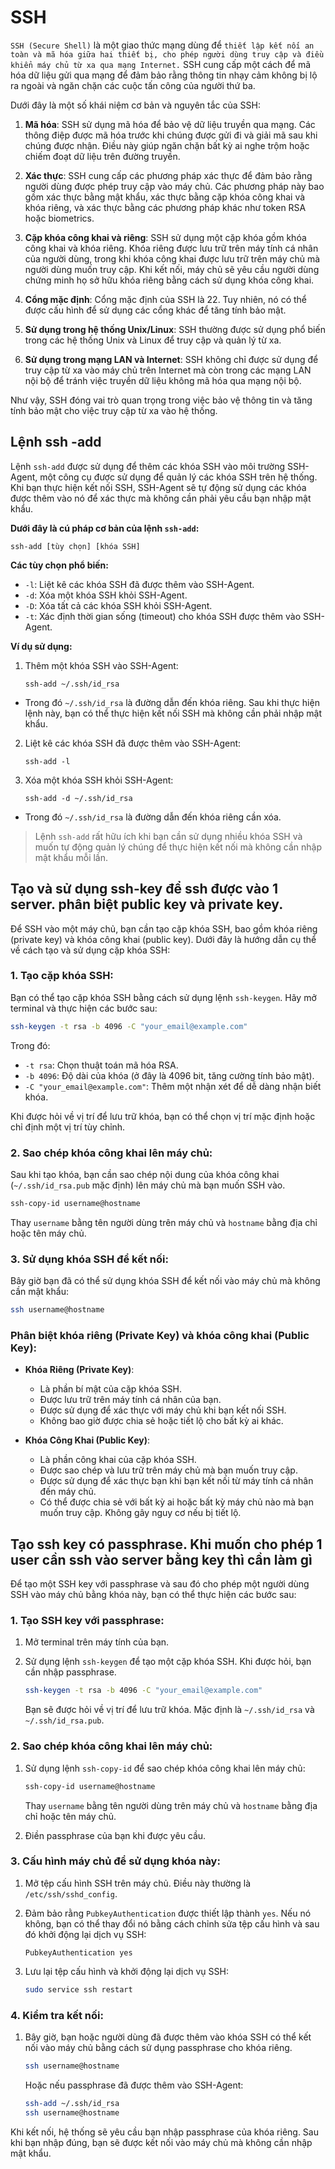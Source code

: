 # SSH

`SSH (Secure Shell)` là một giao thức mạng dùng để `thiết lập kết nối an toàn và mã hóa giữa hai thiết bị, cho phép người dùng truy cập và điều khiển máy chủ từ xa qua mạng Internet.` SSH cung cấp một cách để mã hóa dữ liệu gửi qua mạng để đảm bảo rằng thông tin nhạy cảm không bị lộ ra ngoài và ngăn chặn các cuộc tấn công của người thứ ba.

Dưới đây là một số khái niệm cơ bản và nguyên tắc của SSH:

1. **Mã hóa**: SSH sử dụng mã hóa để bảo vệ dữ liệu truyền qua mạng. Các thông điệp được mã hóa trước khi chúng được gửi đi và giải mã sau khi chúng được nhận. Điều này giúp ngăn chặn bất kỳ ai nghe trộm hoặc chiếm đoạt dữ liệu trên đường truyền.

2. **Xác thực**: SSH cung cấp các phương pháp xác thực để đảm bảo rằng người dùng được phép truy cập vào máy chủ. Các phương pháp này bao gồm xác thực bằng mật khẩu, xác thực bằng cặp khóa công khai và khóa riêng, và xác thực bằng các phương pháp khác như token RSA hoặc biometrics.

3. **Cặp khóa công khai và riêng**: SSH sử dụng một cặp khóa gồm khóa công khai và khóa riêng. Khóa riêng được lưu trữ trên máy tính cá nhân của người dùng, trong khi khóa công khai được lưu trữ trên máy chủ mà người dùng muốn truy cập. Khi kết nối, máy chủ sẽ yêu cầu người dùng chứng minh họ sở hữu khóa riêng bằng cách sử dụng khóa công khai. 

4. **Cổng mặc định**: Cổng mặc định của SSH là 22. Tuy nhiên, nó có thể được cấu hình để sử dụng các cổng khác để tăng tính bảo mật.

5. **Sử dụng trong hệ thống Unix/Linux**: SSH thường được sử dụng phổ biến trong các hệ thống Unix và Linux để truy cập và quản lý từ xa.

6. **Sử dụng trong mạng LAN và Internet**: SSH không chỉ được sử dụng để truy cập từ xa vào máy chủ trên Internet mà còn trong các mạng LAN nội bộ để tránh việc truyền dữ liệu không mã hóa qua mạng nội bộ.

Như vậy, SSH đóng vai trò quan trọng trong việc bảo vệ thông tin và tăng tính bảo mật cho việc truy cập từ xa vào hệ thống.

## Lệnh ssh -add 

Lệnh `ssh-add` được sử dụng để thêm các khóa SSH vào môi trường SSH-Agent, một công cụ được sử dụng để quản lý các khóa SSH trên hệ thống. Khi bạn thực hiện kết nối SSH, SSH-Agent sẽ tự động sử dụng các khóa được thêm vào nó để xác thực mà không cần phải yêu cầu bạn nhập mật khẩu.

**Dưới đây là cú pháp cơ bản của lệnh `ssh-add`:**

```
ssh-add [tùy chọn] [khóa SSH]
```

**Các tùy chọn phổ biến:**

- `-l`: Liệt kê các khóa SSH đã được thêm vào SSH-Agent.
- `-d`: Xóa một khóa SSH khỏi SSH-Agent.
- `-D`: Xóa tất cả các khóa SSH khỏi SSH-Agent.
- `-t`: Xác định thời gian sống (timeout) cho khóa SSH được thêm vào SSH-Agent.

**Ví dụ sử dụng:**

1. Thêm một khóa SSH vào SSH-Agent:

    ```
    ssh-add ~/.ssh/id_rsa
    ```

- Trong đó `~/.ssh/id_rsa` là đường dẫn đến khóa riêng. Sau khi thực hiện lệnh này, bạn có thể thực hiện kết nối SSH mà không cần phải nhập mật khẩu.

2. Liệt kê các khóa SSH đã được thêm vào SSH-Agent:

    ```
    ssh-add -l
    ```

3. Xóa một khóa SSH khỏi SSH-Agent:

    ```
    ssh-add -d ~/.ssh/id_rsa
    ```

- Trong đó `~/.ssh/id_rsa` là đường dẫn đến khóa riêng cần xóa.

>Lệnh `ssh-add` rất hữu ích khi bạn cần sử dụng nhiều khóa SSH và muốn tự động quản lý chúng để thực hiện kết nối mà không cần nhập mật khẩu mỗi lần.

## Tạo và sử dụng ssh-key để ssh được vào 1 server. phân biệt public key và private key. 

Để SSH vào một máy chủ, bạn cần tạo cặp khóa SSH, bao gồm khóa riêng (private key) và khóa công khai (public key). Dưới đây là hướng dẫn cụ thể về cách tạo và sử dụng cặp khóa SSH:

### 1. Tạo cặp khóa SSH:

Bạn có thể tạo cặp khóa SSH bằng cách sử dụng lệnh `ssh-keygen`. Hãy mở terminal và thực hiện các bước sau:

```bash
ssh-keygen -t rsa -b 4096 -C "your_email@example.com"
```

Trong đó:
- `-t rsa`: Chọn thuật toán mã hóa RSA.
- `-b 4096`: Độ dài của khóa (ở đây là 4096 bit, tăng cường tính bảo mật).
- `-C "your_email@example.com"`: Thêm một nhận xét để dễ dàng nhận biết khóa.

Khi được hỏi về vị trí để lưu trữ khóa, bạn có thể chọn vị trí mặc định hoặc chỉ định một vị trí tùy chỉnh.

### 2. Sao chép khóa công khai lên máy chủ:

Sau khi tạo khóa, bạn cần sao chép nội dung của khóa công khai (`~/.ssh/id_rsa.pub` mặc định) lên máy chủ mà bạn muốn SSH vào.

```bash
ssh-copy-id username@hostname
```

Thay `username` bằng tên người dùng trên máy chủ và `hostname` bằng địa chỉ hoặc tên máy chủ.

### 3. Sử dụng khóa SSH để kết nối:

Bây giờ bạn đã có thể sử dụng khóa SSH để kết nối vào máy chủ mà không cần mật khẩu:

```bash
ssh username@hostname
```

### Phân biệt khóa riêng (Private Key) và khóa công khai (Public Key):

- **Khóa Riêng (Private Key)**:
  - Là phần bí mật của cặp khóa SSH.
  - Được lưu trữ trên máy tính cá nhân của bạn.
  - Được sử dụng để xác thực với máy chủ khi bạn kết nối SSH.
  - Không bao giờ được chia sẻ hoặc tiết lộ cho bất kỳ ai khác.

- **Khóa Công Khai (Public Key)**:
  - Là phần công khai của cặp khóa SSH.
  - Được sao chép và lưu trữ trên máy chủ mà bạn muốn truy cập.
  - Được sử dụng để xác thực bạn khi bạn kết nối từ máy tính cá nhân đến máy chủ.
  - Có thể được chia sẻ với bất kỳ ai hoặc bất kỳ máy chủ nào mà bạn muốn truy cập. Không gây nguy cơ nếu bị tiết lộ.

## Tạo ssh key có passphrase. Khi muốn cho phép 1 user cần ssh vào server bằng key thì cần làm gì

Để tạo một SSH key với passphrase và sau đó cho phép một người dùng SSH vào máy chủ bằng khóa này, bạn có thể thực hiện các bước sau:

### 1. Tạo SSH key với passphrase:

1. Mở terminal trên máy tính của bạn.

2. Sử dụng lệnh `ssh-keygen` để tạo một cặp khóa SSH. Khi được hỏi, bạn cần nhập passphrase.

    ```bash
    ssh-keygen -t rsa -b 4096 -C "your_email@example.com"
    ```

    Bạn sẽ được hỏi về vị trí để lưu trữ khóa. Mặc định là `~/.ssh/id_rsa` và `~/.ssh/id_rsa.pub`.

### 2. Sao chép khóa công khai lên máy chủ:

1. Sử dụng lệnh `ssh-copy-id` để sao chép khóa công khai lên máy chủ:

    ```bash
    ssh-copy-id username@hostname
    ```

    Thay `username` bằng tên người dùng trên máy chủ và `hostname` bằng địa chỉ hoặc tên máy chủ.

2. Điền passphrase của bạn khi được yêu cầu.

### 3. Cấu hình máy chủ để sử dụng khóa này:

1. Mở tệp cấu hình SSH trên máy chủ. Điều này thường là `/etc/ssh/sshd_config`.

2. Đảm bảo rằng `PubkeyAuthentication` được thiết lập thành `yes`. Nếu nó không, bạn có thể thay đổi nó bằng cách chỉnh sửa tệp cấu hình và sau đó khởi động lại dịch vụ SSH:

    ```
    PubkeyAuthentication yes
    ```

3. Lưu lại tệp cấu hình và khởi động lại dịch vụ SSH:

    ```bash
    sudo service ssh restart
    ```

### 4. Kiểm tra kết nối:

1. Bây giờ, bạn hoặc người dùng đã được thêm vào khóa SSH có thể kết nối vào máy chủ bằng cách sử dụng passphrase cho khóa riêng.

    ```bash
    ssh username@hostname
    ```

    Hoặc nếu passphrase đã được thêm vào SSH-Agent:

    ```bash
    ssh-add ~/.ssh/id_rsa
    ssh username@hostname
    ```

Khi kết nối, hệ thống sẽ yêu cầu bạn nhập passphrase của khóa riêng. Sau khi bạn nhập đúng, bạn sẽ được kết nối vào máy chủ mà không cần nhập mật khẩu.
